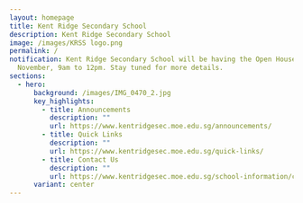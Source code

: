 ```yaml
---
layout: homepage
title: Kent Ridge Secondary School
description: Kent Ridge Secondary School
image: /images/KRSS logo.png
permalink: /
notification: Kent Ridge Secondary School will be having the Open House on 09
  November, 9am to 12pm. Stay tuned for more details.
sections:
  - hero:
      background: /images/IMG_0470_2.jpg
      key_highlights:
        - title: Announcements
          description: ""
          url: https://www.kentridgesec.moe.edu.sg/announcements/
        - title: Quick Links
          description: ""
          url: https://www.kentridgesec.moe.edu.sg/quick-links/
        - title: Contact Us
          description: ""
          url: https://www.kentridgesec.moe.edu.sg/school-information/contact-information/
      variant: center
---
```

